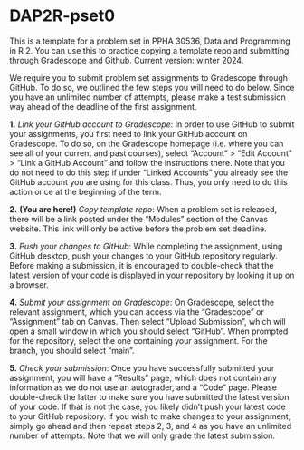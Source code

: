 # DAP2R-pset0
This is a template for a problem set in PPHA 30536, Data and Programming in R 2. You can use this to practice copying a template repo and submitting through Gradescope and Github. Current version: winter 2024.

We require you to submit problem set assignments to Gradescope through GitHub. To do so, we outlined the few steps you will need to do below. Since you have an unlimited number of attempts, please make a test submission way ahead of the deadline of the first assignment.

**1.**	_Link your GitHub account to Gradescope_: In order to use GitHub to submit your assignments, you first need to link your GitHub account on Gradescope. To do so, on the Gradescope homepage (i.e. where you can see all of your current and past courses), select “Account” > “Edit Account” > “Link a GitHub Account” and follow the instructions there. Note that you do not need to do this step if under “Linked Accounts” you already see the GitHub account you are using for this class. Thus, you only need to do this action once at the beginning of the term.

**2.**	**(You are here!)** _Copy template repo_:  When a problem set is released, there will be a link posted under the “Modules” section of the Canvas website. This link will only be active before the problem set deadline.

**3.**	_Push your changes to GitHub_: While completing the assignment, using GitHub desktop, push your changes to your GitHub repository regularly. Before making a submission, it is encouraged to double-check that the latest version of your code is displayed in your repository by looking it up on a browser.

**4.**	_Submit your assignment on Gradescope_: On Gradescope, select the relevant assignment, which you can access via the “Gradescope” or “Assignment” tab on Canvas. Then select “Upload Submission”, which will open a small window in which you should select “GitHub”. When prompted for the repository, select the one containing your assignment. For the branch, you should select “main”.

**5.**	_Check your submission_: Once you have successfully submitted your assignment, you will have a “Results” page, which does not contain any information as we do not use an autograder, and a “Code” page. Please double-check the latter to make sure you have submitted the latest version of your code. If that is not the case, you likely didn’t push your latest code to your GitHub repository. If you wish to make changes to your assignment, simply go ahead and then repeat steps 2, 3, and 4 as you have an unlimited number of attempts. Note that we will only grade the latest submission.

